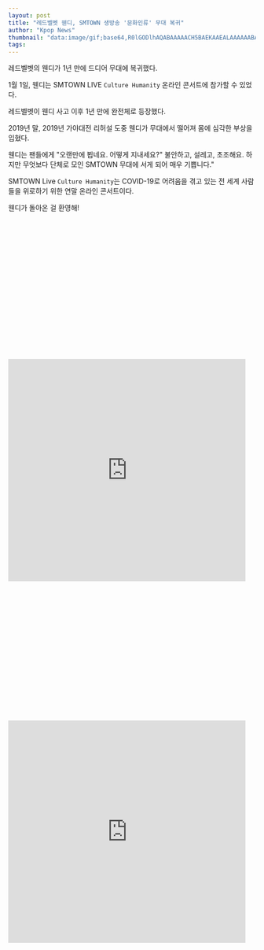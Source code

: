 ```yaml
---
layout: post
title: "레드벨벳 웬디, SMTOWN 생방송 '문화인류' 무대 복귀"
author: "Kpop News"
thumbnail: "data:image/gif;base64,R0lGODlhAQABAAAAACH5BAEKAAEALAAAAAABAAEAAAICTAEAOw=="
tags: 
---
```



레드벨벳의 웬디가 1년 만에 드디어 무대에 복귀했다.

1월 1일, 웬디는 SMTOWN LIVE `Culture Humanity` 온라인 콘서트에 참가할 수 있었다.

레드벨벳이 웬디 사고 이후 1년 만에 완전체로 등장했다.

2019년 말, 2019년 가야대전 리허설 도중 웬디가 무대에서 떨어져 몸에 심각한 부상을 입혔다.

웬디는 팬들에게 "오랜만에 뵙네요. 어떻게 지내세요?" 불안하고, 설레고, 초조해요. 하지만 무엇보다 단체로 모인 SMTOWN 무대에 서게 되어 매우 기쁩니다."

SMTOWN Live `Culture Humanity`는 COVID-19로 어려움을 겪고 있는 전 세계 사람들을 위로하기 위한 연말 온라인 콘서트이다.

웬디가 돌아온 걸 환영해!


<div class="video_wrapper" style="padding-top: 56.25%;">
    <iframe id="twitter-widget-0" scrolling="no" frameborder="0" allowtransparency="true" allowfullscreen="true" class="" style="position: static; visibility: visible; width: 483px; height: 452px; display: block; flex-grow: 1;" title="Twitter Tweet" src="https://platform.twitter.com/embed/Tweet.html?dnt=false&amp;embedId=twitter-widget-0&amp;frame=false&amp;hideCard=false&amp;hideThread=false&amp;id=1344897459756142595&amp;lang=en&amp;origin=https%3A%2F%2Fkpopchingu.com%2F2021%2F01%2F01%2Fred-velvet-wendy-returns-to-the-stage-during-smtown-live-culture-humanity%2F&amp;theme=light&amp;widgetsVersion=889aa01%3A1612811843556&amp;width=550px" data-tweet-id="1344897459756142595"></iframe>
</div>



<div class="video_wrapper" style="padding-top: 56.25%;">
    <iframe id="twitter-widget-1" scrolling="no" frameborder="0" allowtransparency="true" allowfullscreen="true" class="" style="position: static; visibility: visible; width: 483px; height: 452px; display: block; flex-grow: 1;" title="Twitter Tweet" src="https://platform.twitter.com/embed/Tweet.html?dnt=false&amp;embedId=twitter-widget-1&amp;frame=false&amp;hideCard=false&amp;hideThread=false&amp;id=1344869576861863936&amp;lang=en&amp;origin=https%3A%2F%2Fkpopchingu.com%2F2021%2F01%2F01%2Fred-velvet-wendy-returns-to-the-stage-during-smtown-live-culture-humanity%2F&amp;theme=light&amp;widgetsVersion=889aa01%3A1612811843556&amp;width=550px" data-tweet-id="1344869576861863936"></iframe>
</div>
